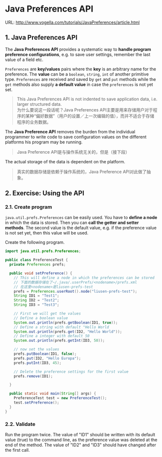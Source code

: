 # Java Preferences API

URL: http://www.vogella.com/tutorials/JavaPreferences/article.html

## 1. Java Preferences API

The **Java Preferences API** provides a systematic way to **handle program preference configurations**, e.g. to save user settings, remember the last value of a field etc.

`Preferences` are **key/values** pairs where the **key** is an arbitrary name for the preference. The **value** can be a `boolean`, `string`, `int` of another primitive type. `Preferences` are received and saved by `get` and `put` methods while the `get` methods also supply **a default value** in case the `preferences` is not yet set.

> This Java Preferences API is not indented to save application data, i.e. larger structured data.  
> 为什么要说这一段话呢？Java Preferences API主要是用来存储用户对于程序的某种“偏好数据”（用户的设置／上一次编辑的值），而并不适合于存储程序的业务数据。


The **Java Preference API** removes the burden from the individual programmer to write code to save configuration values on the different platforms his program may be running.

> Java Preference API是与操作系统无关的，但是（接下段）

The actual storage of the data is dependent on the platform.

> 真实的数据存储是依赖于操作系统的，Java Preference API对此做了抽象。

## 2. Exercise: Using the API

### 2.1. Create program

`java.util.prefs.Preferences` can be easily used. You have to **define a node** in which the data is stored. Then you can **call the getter and setter methods**. The second value is the default value, e.g. if the preference value is not set yet, then this value will be used.

Create the following program.

```java
import java.util.prefs.Preferences;

public class PreferenceTest {
  private Preferences prefs;

  public void setPreference() {
    // This will define a node in which the preferences can be stored
    // 下面的数据存储在了~/.java/.userPrefs/<nodename>/prefs.xml
    // 在这里<nodename>是liusen-prefs-test
    prefs = Preferences.userRoot().node("liusen-prefs-test");
    String ID1 = "Test1";
    String ID2 = "Test2";
    String ID3 = "Test3";

    // First we will get the values
    // Define a boolean value
    System.out.println(prefs.getBoolean(ID1, true));
    // Define a string with default "Hello World
    System.out.println(prefs.get(ID2, "Hello World"));
    // Define a integer with default 50
    System.out.println(prefs.getInt(ID3, 50));

    // now set the values
    prefs.putBoolean(ID1, false);
    prefs.put(ID2, "Hello Europa");
    prefs.putInt(ID3, 45);

    // Delete the preference settings for the first value
    prefs.remove(ID1);

  }

  public static void main(String[] args) {
    PreferenceTest test = new PreferenceTest();
    test.setPreference();
  }
}
```

### 2.2. Validate

Run the program twice. The value of "ID1" should be written with its default value (true) to the command line, as the preference value was deleted at the end of the method. The value of "ID2" and "ID3" should have changed after the first call.



